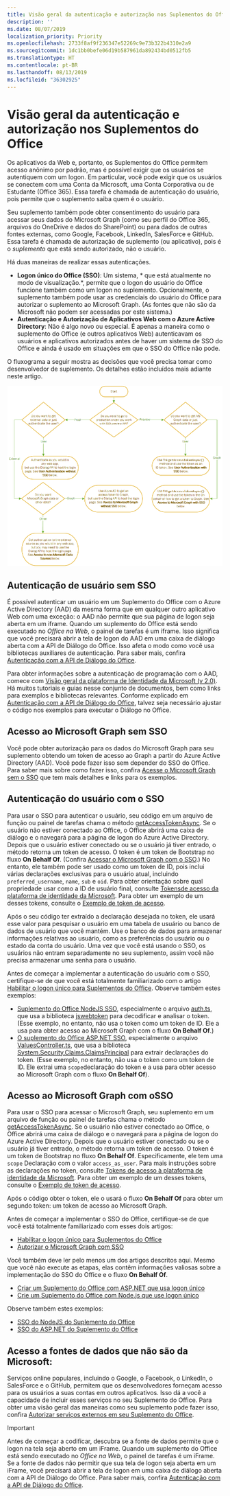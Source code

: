 ```yaml
---
title: Visão geral da autenticação e autorização nos Suplementos do Office
description: ''
ms.date: 08/07/2019
localization_priority: Priority
ms.openlocfilehash: 2733f8af9f236347e52269c9e73b322b4310e2a9
ms.sourcegitcommit: 1dc1bb0befe06d19b587961da892434bd0512fb5
ms.translationtype: HT
ms.contentlocale: pt-BR
ms.lasthandoff: 08/13/2019
ms.locfileid: "36302925"
---
```

# <a name="overview-of-authentication-and-authorization-in-office-add-ins"></a>Visão geral da autenticação e autorização nos Suplementos do Office

Os aplicativos da Web e, portanto, os Suplementos do Office permitem acesso anônimo por padrão, mas é possível exigir que os usuários se autentiquem com um logon. Em particular, você pode exigir que os usuários se conectem com uma Conta da Microsoft, uma Conta Corporativa ou de Estudante (Office 365). Essa tarefa é chamada de autenticação do usuário, pois permite que o suplemento saiba quem é o usuário.

Seu suplemento também pode obter consentimento do usuário para acessar seus dados do Microsoft Graph (como seu perfil do Office 365, arquivos do OneDrive e dados do SharePoint) ou para dados de outras fontes externas, como Google, Facebook, LinkedIn, SalesForce e GitHub. Essa tarefa é chamada de autorização de suplemento (ou aplicativo), pois é o *suplemento* que está sendo autorizado, não o usuário.

Há duas maneiras de realizar essas autenticações.

- **Logon único do Office (SSO)**: Um sistema, * que está atualmente no modo de visualização.*, permite que o logon do usuário do Office funcione também como um logon no suplemento. Opcionalmente, o suplemento também pode usar as credenciais do usuário do Office para autorizar o suplemento ao Microsoft Graph. (As fontes que não são da Microsoft não podem ser acessadas por este sistema.)
- **Autenticação e Autorização de Aplicativos Web com o Azure Active Directory**: Não é algo novo ou especial. É apenas a maneira como o suplemento do Office (e outros aplicativos Web) autenticavam os usuários e aplicativos autorizados antes de haver um sistema de SSO do Office e ainda é usado em situações em que o SSO do Office não pode.

O fluxograma a seguir mostra as decisões que você precisa tomar como desenvolvedor de suplemento. Os detalhes estão incluídos mais adiante neste artigo.

![Uma imagem mostrando um fluxograma de decisão para habilitar a autenticação e a autorização nos suplementos do Office](../images/auth-decisions-flowchart.gif)

## <a name="user-authentication-without-sso"></a>Autenticação de usuário sem SSO

É possível autenticar um usuário em um Suplemento do Office com o Azure Active Directory (AAD) da mesma forma que em qualquer outro aplicativo Web com uma exceção: o AAD não permite que sua página de logon seja aberta em um iframe. Quando um suplemento do Office está sendo executado no *Office na Web*, o painel de tarefas é um iframe. Isso significa que você precisará abrir a tela de logon do AAD em uma caixa de diálogo aberta com a API de Diálogo do Office. Isso afeta o modo como você usa bibliotecas auxiliares de autenticação. Para saber mais, confira [Autenticação com a API de Diálogo do Office](auth-with-office-dialog-api.md).

Para obter informações sobre a autenticação de programação com o AAD, comece com [Visão geral da plataforma de Identidade da Microsoft (v 2.0)](/azure/active-directory/develop/v2-overview). Há muitos tutoriais e guias nesse conjunto de documentos, bem como links para exemplos e bibliotecas relevantes. Conforme explicado em [Autenticação com a API de Diálogo do Office](auth-with-office-dialog-api.md), talvez seja necessário ajustar o código nos exemplos para executar o Diálogo no Office.

## <a name="access-to-microsoft-graph-without-sso"></a>Acesso ao Microsoft Graph sem SSO

Você pode obter autorização para os dados do Microsoft Graph para seu suplemento obtendo um token de acesso ao Graph a partir do Azure Active Directory (AAD). Você pode fazer isso sem depender do SSO do Office. Para saber mais sobre como fazer isso, confira [Acesse o Microsoft Graph sem o SSO](authorize-to-microsoft-graph-without-sso.md) que tem mais detalhes e links para os exemplos.

## <a name="user-authentication-with-sso"></a>Autenticação do usuário com o SSO

Para usar o SSO para autenticar o usuário, seu código em um arquivo de função ou painel de tarefas chama o método [getAccessTokenAsync](/javascript/api/office/office.auth#getaccesstokenasync-options--callback-). Se o usuário não estiver conectado ao Office, o Office abrirá uma caixa de diálogo e o navegará para a página de logon do Azure Active Directory. Depois que o usuário estiver conectado ou se o usuário já tiver entrado, o método retorna um token de acesso. O token é um token de Bootstrap no fluxo **On Behalf Of**. (Confira [Acessar o Microsoft Graph com o SSO](#access-to-microsoft-graph-with-sso).) No entanto, ele também pode ser usado como um token de ID, pois inclui várias declarações exclusivas para o usuário atual, incluindo `preferred_username`, `name`, `sub` e `oid`. Para obter orientação sobre qual propriedade usar como a ID de usuário final, consulte [Tokensde acesso da plataforma de identidade da Microsoft](https://docs.microsoft.com/pt-BR/azure/active-directory/develop/access-tokens#payload-claims). Para obter um exemplo de um desses tokens, consulte o [Exemplo de token de acesso](sso-in-office-add-ins.md#example-access-token).

Após o seu código ter extraído a declaração desejada no token, ele usará esse valor para pesquisar o usuário em uma tabela de usuário ou banco de dados de usuário que você mantém. Use o banco de dados para armazenar informações relativas ao usuário, como as preferências do usuário ou o estado da conta do usuário. Uma vez que você está usando o SSO, os usuários não entram separadamente no seu suplemento, assim você não precisa armazenar uma senha para o usuário.

Antes de começar a implementar a autenticação do usuário com o SSO, certifique-se de que você está totalmente familiarizado com o artigo [Habilitar o logon único para Suplementos do Office](sso-in-office-add-ins.md). Observe também estes exemplos:

- [Suplemento do Office NodeJS SSO](https://github.com/OfficeDev/Office-Add-in-NodeJS-SSO), especialmente o arquivo [auth.ts](https://github.com/OfficeDev/Office-Add-in-NodeJS-SSO/blob/master/Completed/src/auth.ts), que usa a biblioteca [jswebtoken](https://github.com/auth0/node-jsonwebtoken) para decodificar e analisar o token. (Esse exemplo, no entanto, não usa o token como um token de ID. Ele a usa para obter acesso ao Microsoft Graph com o fluxo **On Behalf Of**.)
- [O suplemento do Office ASP.NET SSO](https://github.com/OfficeDev/Office-Add-in-ASPNET-SSO), especialmente o arquivo [ValuesController.ts](https://github.com/OfficeDev/Office-Add-in-ASPNET-SSO/blob/master/Complete/Office-Add-in-ASPNET-SSO-WebAPI/Controllers/ValuesController.cs), que usa a biblioteca [System.Security.Claims.ClaimsPrincipal](https://docs.microsoft.com/dotnet/api/system.security.claims.claimsprincipal) para extrair declarações do token. (Esse exemplo, no entanto, não usa o token como um token de ID. Ele extrai uma `scope`declaração do token e a usa para obter acesso ao Microsoft Graph com o fluxo **On Behalf Of**).

## <a name="access-to-microsoft-graph-with-sso"></a>Acesso ao Microsoft Graph com oSSO

Para usar o SSO para acessar o Microsoft Graph, seu suplemento em um arquivo de função ou painel de tarefas chama o método [getAccessTokenAsync](/javascript/api/office/office.auth#getaccesstokenasync-options--callback-). Se o usuário não estiver conectado ao Office, o Office abrirá uma caixa de diálogo e o navegará para a página de logon do Azure Active Directory. Depois que o usuário estiver conectado ou se o usuário já tiver entrado, o método retorna um token de acesso. O token é um token de Bootstrap no fluxo **On Behalf Of**. Especificamente, ele tem uma `scope` Declaração com o valor `access_as_user`. Para mais instruções sobre as declarações no token, consulte [Tokens de acesso à plataforma de identidade da Microsoft](https://docs.microsoft.com/pt-BR/azure/active-directory/develop/access-tokens#payload-claims). Para obter um exemplo de um desses tokens, consulte o [Exemplo de token de acesso](sso-in-office-add-ins.md#example-access-token).

Após o código obter o token, ele o usará o fluxo **On Behalf Of** para obter um segundo token: um token de acesso ao Microsoft Graph.

Antes de começar a implementar o SSO do Office, certifique-se de que você está totalmente familiarizado com esses dois artigos:

- [Habilitar o logon único para Suplementos do Office](sso-in-office-add-ins.md)
- [Autorizar o Microsoft Graph com SSO](authorize-to-microsoft-graph.md)

Você também deve ler pelo menos um dos artigos descritos aqui. Mesmo que você não execute as etapas, elas contêm informações valiosas sobre a implementação do SSO do Office e o fluxo **On Behalf Of**. 

- [Criar um Suplemento do Office com ASP.NET que usa logon único](create-sso-office-add-ins-aspnet.md)
- [Crie um Suplemento do Office com Node.js que use logon único](create-sso-office-add-ins-nodejs.md)

Observe também estes exemplos:

- [SSO do NodeJS do Suplemento do Office](https://github.com/OfficeDev/Office-Add-in-NodeJS-SSO)
- [SSO do ASP.NET do Suplemento do Office](https://github.com/OfficeDev/Office-Add-in-ASPNET-SSO)

## <a name="access-to-non-microsoft-data-sources"></a>Acesso a fontes de dados que não são da Microsoft:

Serviços online populares, incluindo o Google, o Facebook, o LinkedIn, o SalesForce e o GitHub, permitem que os desenvolvedores forneçam acesso para os usuários a suas contas em outros aplicativos. Isso dá a você a capacidade de incluir esses serviços no seu Suplemento do Office. Para obter uma visão geral das maneiras como seu suplemento pode fazer isso, confira [Autorizar serviços externos em seu Suplemento do Office](auth-external-add-ins.md).

> [!IMPORTANT]
> Antes de começar a codificar, descubra se a fonte de dados permite que o logon na tela seja aberto em um iFrame. Quando um suplemento do Office está sendo executado no *Office na Web*, o painel de tarefas é um iFrame. Se a fonte de dados não permitir que sua tela de logon seja aberta em um iFrame, você precisará abrir a tela de logon em uma caixa de diálogo aberta com a API de Diálogo do Office. Para saber mais, confira [Autenticação com a API de Diálogo do Office](auth-with-office-dialog-api.md).


